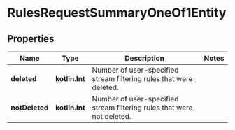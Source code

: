 
# RulesRequestSummaryOneOf1Entity

## Properties
Name | Type | Description | Notes
------------ | ------------- | ------------- | -------------
**deleted** | **kotlin.Int** | Number of user-specified stream filtering rules that were deleted. | 
**notDeleted** | **kotlin.Int** | Number of user-specified stream filtering rules that were not deleted. | 



